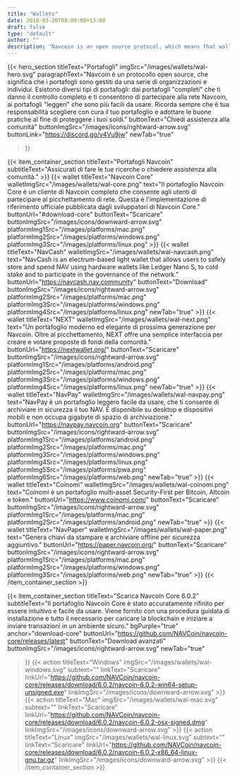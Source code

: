 ```yaml
---
title: "Wallets"
date: 2018-03-20T08:09:08+13:00
draft: false
type: "default"
author: ""
description: "Navcoin is an open source protocol, which means that wallets are maintained by a range of organizations and individuals"
---
```


<script src="https://ajax.googleapis.com/ajax/libs/jquery/3.3.1/jquery.min.js"></script>
{{< hero_section
titleText="Portafogli"
imgSrc="/images/wallets/wal-hero.svg"
paragraphText="Navcoin è un protocollo open source, che significa che i portafogli sono gestiti da una serie di organizzazioni e individui. Esistono diversi tipi di portafogli: dai portafogli &#34;completi&#34; che ti danno il controllo completo e ti consentono di partecipare alla rete Navcoin, ai portafogli &#34;leggeri&#34; che sono più facili da usare. Ricorda sempre che è tua responsabilità scegliere con cura il tuo portafoglio e adottare le buone pratiche al fine di proteggere i tuoi soldi."
buttonText="Chiedi assistenza alla comunità"
buttonImgSrc="/images/icons/rightward-arrow.svg"
buttonLink="https://discord.gg/y4Vu9jw"
newTab="true"
>}}

{{< item_container_section
    titleText="Portafogli Navcoin"
    subtitleText="Assicurati di fare le tue ricerche o chiedere assistenza alla comunità."
    >}}
    {{< wallet
        titleText="Navcoin Core"
        walletImgSrc="/images/wallets/wal-core.png"
        text="Il portafoglio Navcoin Core è un cliente di Navcoin completo che consente agli utenti di partecipare al picchettamento di rete. Questa è l'implementazione di riferimento ufficiale pubblicata dagli sviluppatori di Navcoin Core."
        buttonUrl="#download-core"
        buttonText="Scaricare"
        buttonImgSrc="/images/icons/downward-arrow.svg"
        platformImg1Src="/images/platforms/mac.png"
        platformImg2Src="/images/platforms/windows.png"
        platformImg3Src="/images/platforms/linux.png"
    >}}
    {{< wallet
        titleText="NavCash"
        walletImgSrc="/images/wallets/wal-navcash.png"
        text="NavCash is an electrum-based light wallet that allows users to safely store and spend NAV using hardware wallets like Ledger Nano S, to cold stake and to participate in the governance of the network."
        buttonUrl="https://navcash.nav.community"
        buttonText="Download"
        buttonImgSrc="/images/icons/rightward-arrow.svg"
        platformImg2Src="/images/platforms/mac.png"
        platformImg3Src="/images/platforms/windows.png"
        platformImg4Src="/images/platforms/linux.png"
        newTab="true"
    >}}
    {{< wallet
        titleText="NEXT"
        walletImgSrc="/images/wallets/wal-next.png"
        text="Un portafoglio moderno ed elegante di prossima generazione per Navcoin. Oltre al picchettamento, NEXT offre una semplice interfaccia per creare e votare proposte di fondi della comunità."
        buttonUrl="https://nextwallet.org/"
        buttonText="Scaricare"
        buttonImgSrc="/images/icons/rightward-arrow.svg"
        platformImg1Src="/images/platforms/android.png"
        platformImg2Src="/images/platforms/mac.png"
        platformImg3Src="/images/platforms/windows.png"
        platformImg4Src="/images/platforms/linux.png"
        newTab="true"
    >}}
    {{< wallet
        titleText="NavPay"
        walletImgSrc="/images/wallets/wal-navpay.png"
        text="NavPay è un portafoglio leggero facile da usare, che ti consente di archiviare in sicurezza il tuo NAV. È disponibile su desktop e dispositivi mobili e non occupa gigabyte di spazio di archiviazione."
        buttonUrl="https://navpay.navcoin.org"
        buttonText="Scaricare"
        buttonImgSrc="/images/icons/rightward-arrow.svg"
        platformImg1Src="/images/platforms/android.png"
        platformImg2Src="/images/platforms/mac.png"
        platformImg3Src="/images/platforms/windows.png"
        platformImg4Src="/images/platforms/linux.png"
        platformImg5Src="/images/platforms/pwa.png"
        platformImg6Src="/images/platforms/web.png"
        newTab="true"
    >}}
    {{< wallet
        titleText="Coinomi"
        walletImgSrc="/images/wallets/wal-coinomi.png"
        text="Coinomi è un portafoglio multi-asset Security-First per Bitcoin, Altcoin e&nbsp;token."
        buttonUrl="https://www.coinomi.com/"
        buttonText="Scaricare"
        buttonImgSrc="/images/icons/rightward-arrow.svg"
        platformImg1Src="/images/platforms/mac.png"
        platformImg2Src="/images/platforms/android.png"
        newTab="true"
    >}}
        {{< wallet
        titleText="NavPaper"
        walletImgSrc="/images/wallets/wal-paper.png"
        text="Genera chiavi da stampare e archiviare offline per sicurezza aggiuntivo."
        buttonUrl="https://paper.navcoin.org/"
        buttonText="Scaricare"
        buttonImgSrc="/images/icons/rightward-arrow.svg"
        platformImg1Src="/images/platforms/mac.png"
        platformImg2Src="/images/platforms/windows.png"
        platformImg3Src="/images/platforms/web.png"
        newTab="true"
    >}}
{{< /item_container_section >}}

{{< item_container_section
    titleText="Scarica Navcoin Core 6.0.2"
    subtitleText="Il portafoglio Navcoin Core è stato accuratamente rifinito per essere intuitivo e facile da usare. Viene fornito con una procedura guidata di installazione e tutto il necessario per caricare la blockchain e iniziare a inviare transazioni in un ambiente&nbsp;sicuro."
    bgPurple="true"
    anchor="download-core"
    buttonUrl="https://github.com/NAVCoin/navcoin-core/releases/latest"
    buttonText="Download avanzati"
    buttonImgSrc="/images/icons/rightward-arrow.svg"
    newTab="true"
>}}
    {{< action
        titleText="Windows"
        imgSrc="/images/wallets/wal-windows.svg"
        subtext=""
        linkText="Scaricare"
        linkUrl="https://github.com/NAVCoin/navcoin-core/releases/download/6.0.2/navcoin-6.0.2-win64-setup-unsigned.exe"
        linkImgSrc="/images/icons/downward-arrow.svg"
    >}}
    {{< action
        titleText="Mac"
        imgSrc="/images/wallets/wal-mac.svg"
        subtext=""
        linkText="Scaricare"
        linkUrl="https://github.com/NAVCoin/navcoin-core/releases/download/6.0.2/navcoin-6.0.2-osx-signed.dmg"
        linkImgSrc="/images/icons/downward-arrow.svg"
    >}}
    {{< action                 
        titleText="Linux"
        imgSrc="/images/wallets/wal-linux.svg"
        subtext=""
        linkText="Scaricare"
        linkUrl="https://github.com/NAVCoin/navcoin-core/releases/download/6.0.2/navcoin-6.0.2-x86_64-linux-gnu.tar.gz"
        linkImgSrc="/images/icons/downward-arrow.svg"
    >}}
{{< /item_container_section >}}


<script>
$("a[href^='#']").click(function(e) {
	e.preventDefault();

	var position = $($(this).attr("href")).offset().top;

	$("body, html").animate({
		scrollTop: position
	} /* speed */ );
});
</script>
